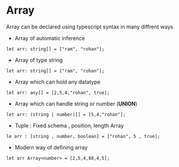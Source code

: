 # Array

Array can be declared using typescript syntax in many diffrent ways

- Array of automatic inference
```
let arr: string[] = ["ram", "rohan"]; 
```
- Array of type string
```
let arr: string[] = ["ram", "rohan"]; 
```
- Array which can hold any datatype
```
let arr: any[] = [2,5,4,"rohan", true];
```

-  Array which can handle string or number (**UNION**)
```
let arr: (string | number)[] = [5,4,"rohan"];
```

- Tuple : Fixed schema , position, length Array
```
le arr : [string , number, boolean] = ["rohan", 5 , true];
```
- Modern way of defining array
```
let arr Array<number> = [2,5,4,88,4,5];
```